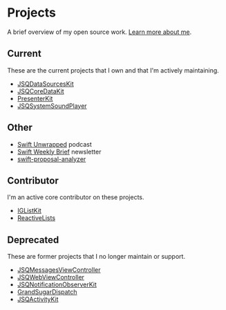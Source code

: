 # Projects

A brief overview of my open source work. [Learn more about me](https://www.jessesquires.com).

## Current

These are the current projects that I own and that I'm actively maintaining. 

* [JSQDataSourcesKit](https://github.com/jessesquires/JSQDataSourcesKit)
* [JSQCoreDataKit](https://github.com/jessesquires/JSQCoreDataKit)
* [PresenterKit](https://github.com/jessesquires/PresenterKit)
* [JSQSystemSoundPlayer](https://github.com/jessesquires/JSQSystemSoundPlayer)

## Other

* [Swift Unwrapped](https://spec.fm/podcasts/swift-unwrapped) podcast
* [Swift Weekly Brief](https://swiftweekly.github.io) newsletter
* [swift-proposal-analyzer](https://github.com/jessesquires/swift-proposal-analyzer)

## Contributor

I'm an active core contributor on these projects.

- [IGListKit](https://github.com/Instagram/IGListKit)
- [ReactiveLists](https://github.com/plangrid/ReactiveLists)

## Deprecated

These are former projects that I no longer maintain or support.

- [JSQMessagesViewController](https://github.com/jessesquires/JSQMessagesViewController)
- [JSQWebViewController](https://github.com/jessesquires/JSQWebViewController)
- [JSQNotificationObserverKit](https://github.com/jessesquires/JSQNotificationObserverKit)
- [GrandSugarDispatch](https://github.com/jessesquires/GrandSugarDispatch)
- [JSQActivityKit](https://github.com/jessesquires/JSQActivityKit)
